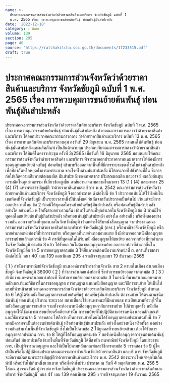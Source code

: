 ```yaml
---
name: >-
  ประกาศคณะกรรมการส่วนจังหวัดว่าด้วยราคาสินค้าและบริการ จังหวัดชัยภูมิ ฉบับที่ 1
  พ.ศ. 2565 เรื่อง การควบคุมการขนย้ายต้นพันธุ์ ท่อนพันธุ์มันสำปะหลัง
date: '2022-12-18'
category: ง พิเศษ
volume: 139
section: 295
page: 40
source: 'https://ratchakitcha.soc.go.th/documents/17233515.pdf'
draft: true
---
```


# ประกาศคณะกรรมการส่วนจังหวัดว่าด้วยราคาสินค้าและบริการ จังหวัดชัยภูมิ ฉบับที่ 1 พ.ศ. 2565 เรื่อง การควบคุมการขนย้ายต้นพันธุ์ ท่อนพันธุ์มันสำปะหลัง

ประกาศคณะกรรมการส่วนจังหวัดว่าด้วยราคาสินค้าและบริการ จังหวัดชัยภูมิ ฉบับที่ 1 พ.ศ. 2565 เรื่อง การควบคุมการขนย้ายต้นพันธุ์ ท่อนพันธุ์มันสำปะหลัง ด้วยคณะกรรมการกลางว่าด้วยราคาสินค้าและบริการ ได้ออกประกาศคณะกรรมการกลาง ว่าด้วยราคาสินค้าและบริการ ฉบับที่ 13 พ.ศ. 2565 เรื่อง การกาหนดสินค้าและบริการควบคุม ลงวันที่ 29 มิถุนายน พ.ศ. 2565 กาหนดให้ต้นพันธุ์ ท่อนพันธุ์มันสาปะหลังและผลิตภัณฑ์ เป็นสินค้าควบคุม ประกอบกับคณะกรรมการกลางว่าด้วยราคาสินค้าและบริการ ได้มีมติในคราวประชุม ครั้งที่ 3/2565 เมื่อวันที่ 16 มิถุนายน 2565 มอบหมายให้คณะกรรมการส่วนจังหวัดว่าด้วยราคาสินค้า และบริการ พิจารณาออกประกาศกาหนดมาตรการให้ต้องมีการขออนุญาตขนย้ายต้ นพันธุ์ ท่อนพันธุ์ เข้ามาหรือออกจากพื้นที่ที่มีการระบาดของโรคใบด่างมันสาปะหลัง เพื่อป้องกันหรือหยุดยั้งการแพร่ระบาด ของโรคใบด่างมันสาปะหลัง มิให้กระจายไปยังท้องที่อื่น ซึ่งอาจก่อให้เกิดความเสียหายต่อผลผลิต มันสำปะหลังของเกษตรกร ปริมาณผลผลิต และอาจส่ งผลถึงต้นทุนการผลิตในอุตสาหกรรม ที่เกี่ยวข้องสูงขึ้น อาศัยอำนาจตามความในมาตรา 13 (1 ) (4) และมาตรา 25 (4) (7) แห่งพระราชบัญญัติ ว่าด้วยราคาสินค้าและบริการ พ.ศ. 2542 คณะกรรมการส่วนจังหวัดว่าด้วยราคาสินค้าและบริการ จังหวัดชัยภูมิ จึงออกประกาศ ดังต่อไปนี้ ข้อ 1 ประกาศฉบับนี้ให้ใช้บังคับในเขตท้องที่จังหวัดชัยภูมิ เป็นระยะเวลาหนึ่งปีนับตั้งแต่ วันถัดจากวันประกาศเป็นต้นไป เว้นแต่จะมีการออกประกาศใหม่ ข้อ 2 ห้ามมิให้บุคคลใดขนย้ายต้นพันธุ์มันสำปะหลัง หรือท่อนพันธุ์มันสำปะหลัง อย่างใด อย่างหนึ่ง ห รือทั้งสองอย่างรวมกัน เข้ามาในท้องที่ทุกอำเภอในจังหวัดชัยภูมิ ข้อ 3 ห้ามมิให้บุคคลใดขนย้ายต้นพันธุ์มันสำปะหลัง หรือท่อนพันธุ์มันสำปะหลัง อย่างใด อย่างหนึ่ง หรือทั้งสองอย่างรวมกัน ออกจากท้องที่ทุกอาเภอในจังหวัดชัยภูมิ เว้นแต่จะได้รับหนังสืออนุญาต จากประธานคณะกรรมการส่วนจังหวัดว่าด้วยราคาสินค้าและบริการ จังหวัดชัยภูมิ (กจร.) หรือพาณิชย์จังหวัดชัยภูมิ หรือนายอำเภอแห่งท้องที่ที่ทำการขนย้าย หรือบุคคลที่นายอำเภอมอบหมาย ซึ่งมีอำนาจออกหนังสืออนุญาตการขนย้ายแล้วแต่กรณี ข้อ 4 กรณีที่บุคคลใดได้รับหนั งสืออนุญาตให้ขนย้าย ออกจากท้องที่ทุกอำเภอในจังหวัดชัยภูมิ ตามข้อ 3 แล้ว ได้รับยกเว้นไม่ต้องขออนุญาตขนย้าย ออกจากท้องที่อำเภออื่นในจังหวัดชัยภูมิอีก ข้อ 5 การขออนุญาตตามข้อ 3 ให้ยื่นคาขอต่อพนักงานเจ้าหน้าที่ ณ สถานที่ราชการ ดังต่อไปนี้ ้ หนา 40 ่ เลม 139 ตอนพิเศษ 295 ง ราชกิจจานุเบกษา 19 ธันวาคม 2565

( 1 ) สำนักงานพาณิชย์จังหวัดชัยภูมิ ถนนองค์การบริหารส่วนจังหวัด สาย 2 ตาบลในเมือง อำเภอเมืองชัยภูมิ จังหวัดชัยภูมิ 36000 ( 2 ) ที่ว่าการอำเภอแห่งท้องที่ ซึ่งทำการขนย้ายออกจากตามข้อ 3 ( 3 ) สำนักงานเกษตรอำเภอแห่งท้องที่ ซึ่งทำการขนย้ายออกจากตามข้อ 3 ในกรณี ที่นายอำเภอมอบหมาย หลักเกณฑ์และวิธีการในการขออนุญาต การอนุญาต แบบหนังสืออนุญาต และวิธีการขนย้าย ให้เป็นไปตามที่หัวหน้าสานักงานคณะกรรมการส่วนจังหวัดว่าด้วยราคาสินค้าและบริการ จังหวัดชัยภูมิ กำหนด ข้อ 6 ให้ผู้ได้รับหนังสืออนุญาตการขนย้ายต้นพันธุ์ ท่อนพันธุ์มันสาปะหลัง ต้องขนย้าย ให้ตรงตามชนิดต้นพันธุ์ ท่อนพันธุ์ ปริมาณ ระยะเวลา สถานที่และใช้ยานพาหนะที่มีหมายเลข ทะเบียนตามที่ระบุไว้ในหนังสืออนุญาตการขนย้าย รวมทั้งจะต้องนาหนังสืออนุญาตกากับการขนย้าย ไปด้วยทุกครั้ง หนังสืออนุญาตให้ใช้เฉพาะการขนย้ำยครั้งเดียวเท่านั้น การขนย้ายที่ไม่ปฏิบัติตามวรรคหนึ่ง และหลักเกณฑ์และวิธีการตามข้อ 5 วรรคสอง ให้ถือว่า เป็นการขนย้ายโดยไม่ได้รับอนุญาตตามประกาศฉบับนี้ ข้อ 7 หากมีความจาเป็นต้องขนย้ายต้นพันธุ์ หรือท่อนพันธุ์มันสาปะหลัง อย่างใดอย่างหนึ่ง หรือทั้งส องอย่างรวมกันเข้ามาในพื้นที่จังหวัดชัยภูมิ ซึ่งไม่เป็นไปตามข้อ 2 ให้บุคคลที่จะขนย้ายเข้ามา ต้องได้รับการอนุญาตจากประธาน กจร. ข้อ 8 ให้ผู้ที่ได้รับอนุญาตตามข้อ 7 ขอรับหนังสืออนุญาตการขนย้ายต้นพันธุ์ ท่อนพันธ์ มันสาปะหลังเข้ามาในพื้นที่จังหวัดชัยภูมิ ได้ที่สานักงานพาณิชย์จังหวัดชัยภูมิ โดยประธาน กจร. เป็นผู้พิจารณาอนุญาต และให้เป็นไปตามหลักเกณฑ์และวิธีการตามข้อ 5 วรรคสอง ข้อ 9 ผู้ใดฝ่าฝืนหรือไม่ปฏิบัติตามประกาศคณะกรรมการส่วนจังหวัดว่าด้วยราคาสินค้า และบริ การ จังหวัดชัยภูมิ จะมีความผิดตามพระราชบัญญัติว่าด้วยราคาสินค้าและบริการ พ.ศ. 2542 ต้องระวางโทษจำคุกไม่เกินห้าปี หรือปรับไม่เกินหนึ่งแสนบาท หรือทั้งจำทั้งปรับ ประกาศ ณ วันที่ 4 พฤศจิกายน พ.ศ. 256 5 โสภณ สุวรรณรัตน์ ผู้ว่าราชการจังหวัดชัยภูมิ ประธานคณะกรรมการส่วนจังหวัดว่าด้วยราคาสินค้าและบริการ จังหวัดชัยภูมิ ้ หนา 41 ่ เลม 139 ตอนพิเศษ 295 ง ราชกิจจานุเบกษา 19 ธันวาคม 2565
